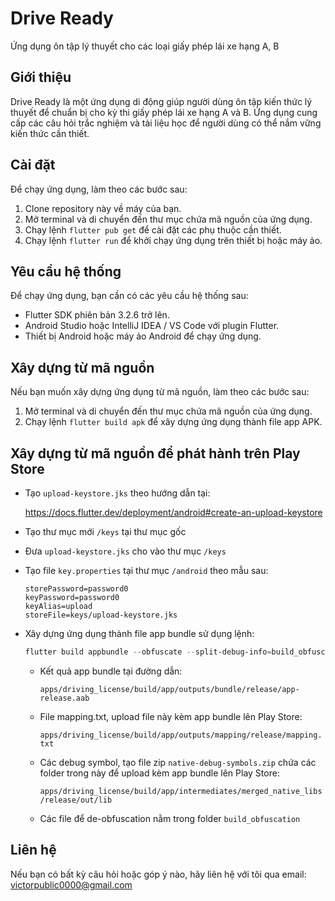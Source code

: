 # Drive Ready

Ứng dụng ôn tập lý thuyết cho các loại giấy phép lái xe hạng A, B

## Giới thiệu

Drive Ready là một ứng dụng di động giúp người dùng ôn tập kiến thức lý thuyết để chuẩn bị cho kỳ thi giấy phép lái xe hạng A và B. Ứng dụng cung cấp các câu hỏi trắc nghiệm và tài liệu học để người dùng có thể nắm vững kiến thức cần thiết.

## Cài đặt

Để chạy ứng dụng, làm theo các bước sau:

1. Clone repository này về máy của bạn.
2. Mở terminal và di chuyển đến thư mục chứa mã nguồn của ứng dụng.
3. Chạy lệnh `flutter pub get` để cài đặt các phụ thuộc cần thiết.
4. Chạy lệnh `flutter run` để khởi chạy ứng dụng trên thiết bị hoặc máy ảo.

## Yêu cầu hệ thống

Để chạy ứng dụng, bạn cần có các yêu cầu hệ thống sau:

- Flutter SDK phiên bản 3.2.6 trở lên.
- Android Studio hoặc IntelliJ IDEA / VS Code với plugin Flutter.
- Thiết bị Android hoặc máy ảo Android để chạy ứng dụng.

## Xây dựng từ mã nguồn

Nếu bạn muốn xây dựng ứng dụng từ mã nguồn, làm theo các bước sau:

1. Mở terminal và di chuyển đến thư mục chứa mã nguồn của ứng dụng.
2. Chạy lệnh `flutter build apk` để xây dựng ứng dụng thành file app APK.

## Xây dựng từ mã nguồn để phát hành trên Play Store

- Tạo `upload-keystore.jks` theo hướng dẫn tại:

  https://docs.flutter.dev/deployment/android#create-an-upload-keystore

- Tạo thư mục mới `/keys` tại thư mục gốc
- Đưa `upload-keystore.jks` cho vào thư mục `/keys`
- Tạo file `key.properties` tại thư mục `/android` theo mẫu sau:

  ```properties
  storePassword=password0
  keyPassword=password0
  keyAlias=upload
  storeFile=keys/upload-keystore.jks
  ```

- Xây dựng ứng dụng thành file app bundle sử dụng lệnh:

  ```powershell
  flutter build appbundle --obfuscate --split-debug-info=build_obfuscation --extra-gen-snapshot-options=--save-obfuscation-map=build_obfuscation/app.obfuscation.map.json
  ```

  - Kết quả app bundle tại đường dẫn:

    `apps/driving_license/build/app/outputs/bundle/release/app-release.aab`

  - File mapping.txt, upload file này kèm app bundle lên Play Store:

    `apps/driving_license/build/app/outputs/mapping/release/mapping.txt`

  - Các debug symbol, tạo file zip `native-debug-symbols.zip` chứa các folder trong này để upload kèm app bundle lên Play Store:

    `apps/driving_license/build/app/intermediates/merged_native_libs/release/out/lib`

  - Các file để de-obfuscation nằm trong folder `build_obfuscation`

## Liên hệ

Nếu bạn có bất kỳ câu hỏi hoặc góp ý nào, hãy liên hệ với tôi qua email: victorpublic0000@gmail.com
